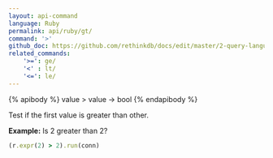 ```yaml
---
layout: api-command 
language: Ruby
permalink: api/ruby/gt/
command: '>'
github_doc: https://github.com/rethinkdb/docs/edit/master/2-query-language/api/ruby/math-and-logic/gt.md
related_commands:
    '>=': ge/
    '<' : lt/
    '<=': le/
---
```


{% apibody %}
value > value → bool
{% endapibody %}

Test if the first value is greater than other.

__Example:__ Is 2 greater than 2?

```rb
(r.expr(2) > 2).run(conn)
```


